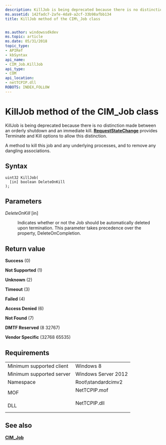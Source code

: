 ```yaml
---
description: KillJob is being deprecated because there is no distinction made between an orderly shutdown and an immediate kill. RequestStateChange provides Terminate and Kill options to allow this distinction.
ms.assetid: 142fadc7-2afe-4da9-a2cf-33b98afbb134
title: KillJob method of the CIM\_Job class


ms.author: windowssdkdev
ms.topic: article
ms.date: 05/31/2018
topic_type: 
- APIRef
- kbSyntax
api_name: 
- CIM_Job.KillJob
api_type: 
- COM
api_location: 
- netTCPIP.dll
ROBOTS: INDEX,FOLLOW
---
```


# KillJob method of the CIM\_Job class

KillJob is being deprecated because there is no distinction made between an orderly shutdown and an immediate kill. [**RequestStateChange**](cim-concretejob-requeststatechange.md) provides Terminate and Kill options to allow this distinction.

A method to kill this job and any underlying processes, and to remove any dangling associations.

## Syntax


```mof
uint32 KillJob(
  [in] boolean DeleteOnKill
);
```



## Parameters

<dl> <dt>

*DeleteOnKill* \[in\]
</dt> <dd>

Indicates whether or not the Job should be automatically deleted upon termination. This parameter takes precedence over the property, DeleteOnCompletion.

</dd> </dl>

## Return value

<dl> <dt>

**Success** (0)
</dt> <dt>

**Not Supported** (1)
</dt> <dt>

**Unknown** (2)
</dt> <dt>

**Timeout** (3)
</dt> <dt>

**Failed** (4)
</dt> <dt>

**Access Denied** (6)
</dt> <dt>

**Not Found** (7)
</dt> <dt>

**DMTF Reserved** (8 32767)
</dt> <dt>

**Vendor Specific** (32768 65535)
</dt> </dl>

## Requirements



|                                     |                                                                                         |
|-------------------------------------|-----------------------------------------------------------------------------------------|
| Minimum supported client<br/> | Windows 8<br/>                                                                    |
| Minimum supported server<br/> | Windows Server 2012<br/>                                                          |
| Namespace<br/>                | Root\\standardcimv2<br/>                                                          |
| MOF<br/>                      | <dl> <dt>NetTCPIP.mof</dt> </dl> |
| DLL<br/>                      | <dl> <dt>NetTCPIP.dll</dt> </dl> |



## See also

<dl> <dt>

[**CIM\_Job**](cim-job.md)
</dt> </dl>

 

 




